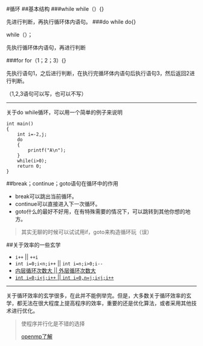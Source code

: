 #循环
##基本结构
###while
while（）{}

先进行判断，再执行循环体内语句。
###do while
do{}

while（）；

先执行循环体内语句，再进行判断

###for
for（1；2；3）{}

先执行语句1，之后进行判断，在执行完循环体内语句后执行语句3，然后返回2进行判断。

（1,2,3语句可以写，也可以不写）

***
关于do while循环，可以用一个简单的例子来说明

```#include<stdio.h>
int main()
{
    int i=-2,j;
    do
    {
        printf("A\n");
    }
    while(i>0);
    return 0;
}
```
##break；continue；goto语句在循环中的作用
* break可以跳出当前循环。
* continue可以直接进入下一次循环。
* goto什么的最好不好用，在有特殊需要的情况下，可以跳转到其他你想的地方。
> 其实无聊的时候可以试试用if，goto来构造循环玩（误）


##关于效率的一些玄学
* `i++` || `++i`      
* `int i=0;i<n;i++`  ||  `int i=n;i>0;i--`
* [内层循环次数大 || 外层循环次数大](https://github.com/pzhxbz/learngit/blob/master/shangkeceshi21.cpp)
* [`int i=0;i<j;i++` || `int i=0,n=j;i<j;i++`](https://github.com/pzhxbz/learngit/blob/master/shangkeceshi31.cpp)
***
关于循环效率的玄学很多，在此并不能例举完。但是，大多数关于循环效率的玄学，都无法在很大程度上提高程序的效率，重要的还是优化算法，或者采用其他技术进行优化。
> 使程序并行化是不错的选择
>
> [openmp了解](http://blog.csdn.net/netnote/article/details/3137563)



